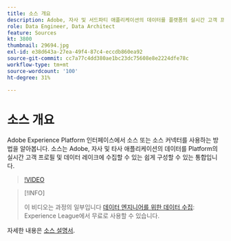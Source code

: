 ```yaml
---
title: 소스 개요
description: Adobe, 자사 및 서드파티 애플리케이션의 데이터를 플랫폼의 실시간 고객 프로필 및 데이터 레이크로 손쉽게 수집하는 방법을 알아봅니다.
role: Data Engineer, Data Architect
feature: Sources
kt: 3800
thumbnail: 29694.jpg
exl-id: e38d643a-27ea-49f4-87c4-eccdb860ea92
source-git-commit: cc7a77c4dd380ae1bc23dc75608e8e2224dfe78c
workflow-type: tm+mt
source-wordcount: '100'
ht-degree: 31%

---
```


# 소스 개요

Adobe Experience Platform 인터페이스에서 소스 또는 소스 커넥터를 사용하는 방법을 알아봅니다. 소스는 Adobe, 자사 및 타사 애플리케이션의 데이터를 Platform의 실시간 고객 프로필 및 데이터 레이크에 수집할 수 있는 쉽게 구성할 수 있는 통합입니다.

>[!VIDEO](https://video.tv.adobe.com/v/29694?quality=12&learn=on)

>[!INFO]
>
> 이 비디오는 과정의 일부입니다 [데이터 엔지니어를 위한 데이터 수집](https://experienceleague.adobe.com/?lang=ko-KR?recommended=ExperiencePlatform-D-1-2020.1.dataingestion): Experience League에서 무료로 사용할 수 있습니다.

자세한 내용은 [소스 설명서](https://experienceleague.adobe.com/docs/experience-platform/sources/home.html?lang=ko).
